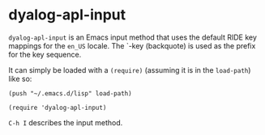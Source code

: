 dyalog-apl-input
================

`dyalog-apl-input` is an Emacs input method that uses the default RIDE key mappings for the `en_US` locale. The \`-key (backquote) is used as the prefix for the key sequence.

It can simply be loaded with a `(require)` (assuming it is in the `load-path`) like so:

```
(push "~/.emacs.d/lisp" load-path)

(require 'dyalog-apl-input)
```

`C-h I` describes the input method.
